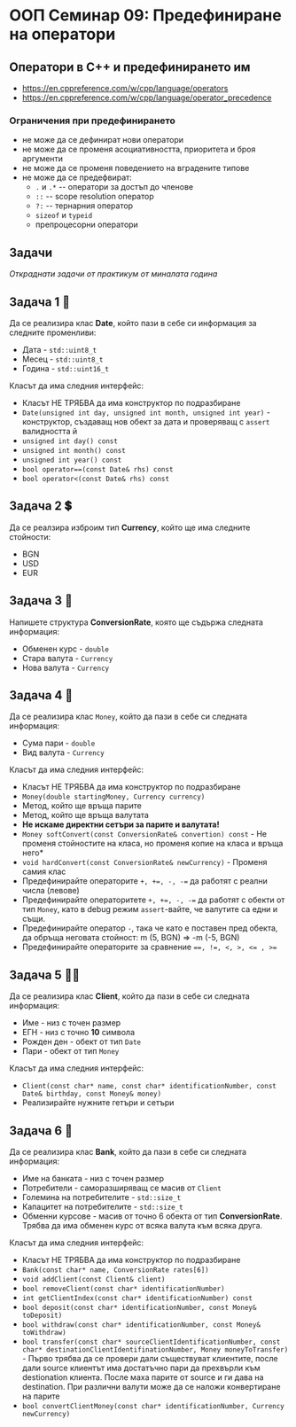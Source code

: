 # ООП Семинар 09: Предефиниране на оператори

## Оператори в C++ и предефинирането им

- <https://en.cppreference.com/w/cpp/language/operators>
- <https://en.cppreference.com/w/cpp/language/operator_precedence>

### Ограничения при предефинирането

- не може да се дефинират нови оператори
- не може да се променя асоциативността, приоритета и броя аргументи
- не може да се променя поведението на вградените типове
- не може да се предефвират:
    - `.` и `.*` -- оператори за достъп до членове
    - `::` -- scope resolution оператор
    - `?:` -- тернарния оператор
    - `sizeof` и `typeid`
    - препроцесорни оператори

## Задачи

*Откраднати задачи от практикум от миналата година*

## Задача 1 :calendar:

Да се реализира клас **Date**, който пази в себе си информация за следните променливи:

* Дата - `std::uint8_t`
* Месец - `std::uint8_t`
* Година - `std::uint16_t`

Класът да има следния интерфейс:

* Класът НЕ ТРЯБВА да има конструктор по подразбиране
* `Date(unsigned int day, unsigned int month, unsigned int year)` - конструктор, създаващ нов обект за дата и проверяващ с `assert` валидността й
* `unsigned int day() const`
* `unsigned int month() const`
* `unsigned int year() const`
* `bool operator==(const Date& rhs) const`
* `bool operator<(const Date& rhs) const`

## Задача 2 :heavy_dollar_sign:

Да се реалзира изброим тип **Currency**, който ще има следните стойности:

* BGN
* USD
* EUR

## Задача 3 :currency_exchange:

Напишете структура **ConversionRate**, която ще съдържа следната информация:

* Обменен курс - `double`
* Стара валута - `Currency`
* Нова валута - `Currency`

## Задача 4 :money_mouth_face:

Да се реализира клас `Money`, който да пази в себе си следната информация:

* Сума пари - `double`
* Вид валута - `Currency`

Класът да има следния интерфейс:

* Класът НЕ ТРЯБВА да има конструктор по подразбиране
* `Money(double startingMoney, Currency currency)`
* Метод, който ще връща парите
* Метод, който ще връща валутата
* **Не искаме директни сетъри за парите и валутата!**
* `Money softConvert(const ConversionRate& convertion) const` - Не променя стойностите на класа, но променя копие на класа и връща него*
* `void hardConvert(const ConversionRate& newCurrency)` - Променя самия клас
* Предефинирайте операторите `+, +=, -, -=` да работят с реални числа (левове)
* Предефинирайте операторитете `+, +=, -, -=` да работят с обекти от тип `Money`, като в debug режим `assert`-вайте, че валутите са едни и същи.
* Предефинирайте оператор `-`, така че като е поставен пред обекта, да обръща неговата стойност: m (5, BGN) => -m (-5, BGN)
* Предефинирайте операторите за сравнение `==, !=, <, >, <= , >=`

## Задача 5 :man_beard:

Да се реализира клас **Client**, който да пази в себе си следната информация:

* Име - низ с точен размер
* ЕГН - низ с точно **10** символа
* Рожден ден - обект от тип `Date`
* Пари - обект от тип `Money`

Класът да има следния интерфейс:

* `Client(const char* name, const char* identificationNumber, const Date& birthday, const Money& money)`
* Реализирайте нужните гетъри и сетъри

## Задача 6 :bank:

Да се реализира клас **Bank**, който да пази в себе си следната информация:

* Име на банката - низ с точен размер
* Потребители - саморазширяващ се масив от `Client`
* Големина на потребителите - `std::size_t`
* Капацитет на потребителите - `std::size_t`
* Обменни курсове - масив от точно 6 обекта от тип **ConversionRate**. Трябва да има обменен курс от всяка валута към всяка друга.

Класът да има следния интерфейс:

* Класът НЕ ТРЯБВА да има конструктор по подразбиране
* `Bank(const char* name, ConversionRate rates[6])`
* `void addClient(const Client& client)`
* `bool removeClient(const char* identificationNumber)`
* `int getClientIndex(const char* identificationNumber) const`
* `bool deposit(const char* identificationNumber, const Money& toDeposit)`
* `bool withdraw(const char* identificationNumber, const Money& toWithdraw)`
* `bool transfer(const char* sourceClientIdentificationNumber, const char* destinationClientIdentifinationNumber, Money moneyToTransfer)` - Първо трябва да се провери дали съществуват клиентите, после дали source клиентът има достатъчно пари да прехвърли към destionation клиента. После маха парите от source и ги дава на destination. При различни валути може да се наложи конвертиране на парите
* `bool convertClientMoney(const char* identificationNumber, Currency newCurrency)`


